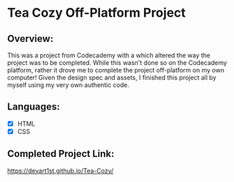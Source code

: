 # Tea Cozy Off-Platform Project

## Overview:
This was a project from Codecademy with a which altered the way the project was to be completed. While this wasn't done so on the Codecademy platform, rather it drove me to complete the project off-platform on my own computer! Given the design spec and assets, I finished this project all by myself using my very own authentic code.

## Languages:
 - [x] HTML
 - [x] CSS

## Completed Project Link:
https://devart1st.github.io/Tea-Cozy/
